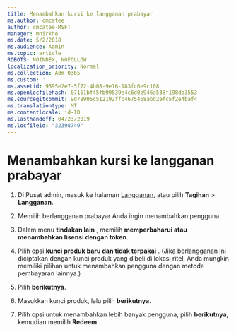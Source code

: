 ```yaml
---
title: Menambahkan kursi ke langganan prabayar
ms.author: cmcatee
author: cmcatee-MSFT
manager: mnirkhe
ms.date: 5/2/2018
ms.audience: Admin
ms.topic: article
ROBOTS: NOINDEX, NOFOLLOW
localization_priority: Normal
ms.collection: Adm_O365
ms.custom: ''
ms.assetid: 9595e2e7-5f72-4b08-9e16-183fc6e9c108
ms.openlocfilehash: 07161bf45fb99539e4c6d0b946a538f198db3553
ms.sourcegitcommit: 9d78905c512192ffc4675468abd2efc5f2e4baf4
ms.translationtype: MT
ms.contentlocale: id-ID
ms.lasthandoff: 04/23/2019
ms.locfileid: "32398749"
---
```

# <a name="add-seats-to-a-prepaid-subscription"></a>Menambahkan kursi ke langganan prabayar

1. Di Pusat admin, masuk ke halaman [Langganan](https://go.microsoft.com/fwlink/p/?linkid=842054), atau pilih **Tagihan** \> **Langganan**.
    
2. Memilih berlangganan prabayar Anda ingin menambahkan pengguna.
    
3. Dalam menu **tindakan lain** , memilih **memperbaharui atau menambahkan lisensi dengan token**.
    
4. Pilih opsi **kunci produk baru dan tidak terpakai** . (Jika berlangganan ini diciptakan dengan kunci produk yang dibeli di lokasi ritel, Anda mungkin memiliki pilihan untuk menambahkan pengguna dengan metode pembayaran lainnya.) 
    
5. Pilih **berikutnya**.
    
6. Masukkan kunci produk, lalu pilih **berikutnya**.
    
7. Pilih opsi untuk menambahkan lebih banyak pengguna, pilih **berikutnya**, kemudian memilih **Redeem**.
    

